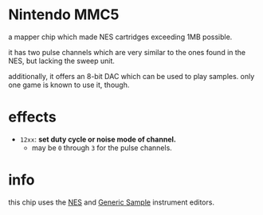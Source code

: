 # Nintendo MMC5

a mapper chip which made NES cartridges exceeding 1MB possible.

it has two pulse channels which are very similar to the ones found in the NES, but lacking the sweep unit.

additionally, it offers an 8-bit DAC which can be used to play samples. only one game is known to use it, though.

# effects

- `12xx`: **set duty cycle or noise mode of channel.**
  - may be `0` through `3` for the pulse channels.

# info

this chip uses the [NES](../4-instrument/nes.md) and [Generic Sample](../4-instrument/sample.md) instrument editors.
